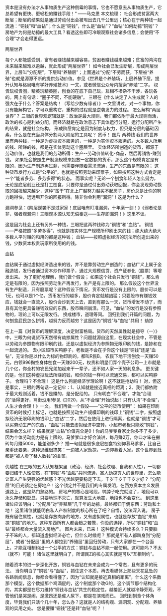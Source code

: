 资本是没有办法才从事物质生产这种倒霉的事情，它也不愿意去从事物质生产，它总希望有更快、更轻松的赚钱手段！”
——马克思 
本文梳理：
社会形成贫富两大断层；断层的结果就是通过劳动付出会被甩出去几千公里远；核心在于两种钱一起流通：“铜钱”和“血钻”；什么是“铜钱”，什么是“血钻”？“血钻”如何劫掠“铜钱”？房地产为何是劫掠的最大工具？看透这些即可冷眼观察社会诸多信息；会使用“不合理”才会走得更远。

两层世界


每个人都能感受到，富有者赚钱越来越容易，贫困者赚钱越来越难；贫富的鸿沟在未来越来越难以逾越，就此形成“两层世界”！ 如今社会已发生断层，形成两层世界，上层叫“分配层”，下层叫“养殖层”；上面通过“分配”不劳而获，下层被“养殖”也就是源源不断的提供劳动价值。参见《世界是个养殖场，上层养殖下层，提升认知与格局唯有学好养殖技术》一文，或者微信公众号内搜索“养殖”二字。 权贵玩权贵圈，精英玩精英圈，刨食的在底下自己玩，互相不掺杂不干涉，各玩各的。网上有句话：“圈子不同，不能硬融”。 三眼在《什么决定了人生成就？人的强大在于什么？答案是结构！（写给少数有缘者）》一文里讲过，对一个事物，你只有能解构它，才可以重构它，重构的过程就是逆袭发力的过程。 怎么解构“两层世界”？ 三眼的世界观逻辑就是：政治是最大规则，我们都依附于最大规则而活，政治的核心是利益分配，而经济就是在政治意志下具体运行分配，运行分配所产生的结果，就是社会结构。 形成阶层肯定是因为制度与权力，但只是分层的基础因素，什么是在充当具体分割两大阶层的工具呢？ 货币！
图片 两种钱 
我们的世界里有两种钱，一种是为虚拟资本服务的，一种是为实体资本服务的。大多数人所用的钱、所赚的钱，都是在实体劳动这个圈层里。 实体经济所创造的货币，都源于劳动价值，也就是我们的劳动所得：生产--劳动价值转化-商品，然后再销售-赚到钱。 如果社会按照生产制造规模来投放一定数额的货币，那么这个规模肯定是有限的，因为生产制造再过剩，也需要伴随着需求流通，生产的东西是有限的； 这种货币发行方式是“公平的”，也就是按照劳动来印票子，如果按照这种方式肯定是一个“能者多劳、多劳多得”的状态。 而事实呢？无论一个刨食年轻人怎么努力，无论是底层创业还是打工刨食，只要你是通过付出劳动获取回报，你会发现劳动换取的回报越来越少，这种“蛮干”在北上广越努力越买不起房子，房价总是比你的努力跑得快，远远甩开你的回报所得。除非你会利用“漏洞”！这是为什么？ 

漏洞参见：《阶层逆袭不是过家家！底层唯有盯准漏洞，十年磨一剑！》《弱者论是非，强者观漏洞！三眼观本源认知无偿奉送——生存即漏洞！》这里不谈。


这是因为社会上还有另外一种钱，三眼把这两种钱称为“铜钱”和“血钻”。 铜钱——严格按照“多劳多得”，也就是按实体生产规模所印刷出来的钱；绝大绝大绝大多数人平时赚的和用的都是这种钱； 血钻——按照虚拟经济的玩法所创造出来的钱，少数资本权贵玩家所使用的的钱。  




血钻
 
血钻属于通过虚拟经济造出来的钱，并不是靠劳动生产创造的；血钻广义上属于金融造钱，发行者通过资本炒作印票子，通过大规模信贷、资产证券化（股票）等增发出来。 为了更好地理解，我们做个假设； 如果这个社会只发行“铜钱”，那么肯定是有限的，因为按照劳动生产再发行，生产是有上限的。 那么假设这个世界没有生产制造，只有股票呢？这种假设下情况，货币发行是没有上限的，股价可以是1元，也可以是1个亿，货币发行的越多，股价肯定就越凶猛；只要股市有赚钱效应，钱就会一直流入，股价会炒到天上去，直到有那么一天，货币增发不动了，而且有其他更具备赚钱效应的东西，股市瞬间崩溃。可见，“血钻”的发行是没有参照物的，理论上可以无限发行。 换成楼市，道理等同。 回归到我们开篇的问题，为何刨食屁民怎么拼搏，越努力反而越穷？这是因为“铜钱”与“血钻”共用！
 劫掠

在上一篇《对货币的理解深度，决定财富格局。货币的天然属性就是掠夺（一）》中，三眼为何说货币天然带有劫掠属性？问题就源自这里，在现实社会中，不管是以劳动为参照物有限印刷的钱，还是以虚拟经济为参照物无限印刷的钱，是掺和在一起流通的。 去小区超市买鸭脖子，老板是不会在乎你这个钱是“铜钱”还是“血钻”，无论你是以什么为标的物印刷的，都叫R民B。 农民下地干活刨食一天赚50元，白领996掏空身体刨食一天赚200元，权贵和明星们弄个壳子公司一上市就是几个亿，你全村的农民兄弟加起来干一辈子，还不如人家一天的利息多。 更关键的是，他们这种虚拟玩法所赚的钱，和你的钱一样可以流通交易，都可以买鸭脖子。 合理吗？不合理！ 这是什么狗屁经济学理论啊！这不就是抢劫吗！
对，但这是事实，三眼的两句话一定记牢：1、认知就是接近真相的距离；2、我们都依附于最大规则活着，钱不是赚的，是分配给的。 只有明白“不合理”，才能“合理的”活得更好，骂街没用!参见《2020，从“不合理”开始说起！只有认清“不合理”，人生才会合理！》一文。 我们再做一个假设——“公平的货币使用”： 如果在印刷货币的时候打上标记，也就是按照劳动生产规模印刷的钱印上“铜钱”二字，按照虚拟经济无限印刷的钱印上“血钻”二字，然后在使用上进行隔离，也就是“铜钱”才可以买劳动生产的东西，“血钻”只能去虚拟经济中空转，小超市老板只能收“铜钱”，结果会怎么样？ 结果就是“血钻”价值完全是0！你的马爹爹身家比你多不了多少，因为个体劳动能力是有上限的，马爹爹口才好会演讲，每月赚2万，你口才笨在搬砖每月赚5000，能差别多少？ 插一句就是很多底层刨食特别仰慕马爹爹，比自己亲爹还要亲，这种思维很搞笑：一边被人家劫掠，一边仰慕着人家。这个世界到处都是“被人卖了替人数钱”的韭菜。 


优越性
 在三眼的五大认知框架里（政治、经济、社会纹理、自我和人性），一切都要归结于人性使然，在“铜钱”与“血钻”共同流通，富人劫掠穷人的世界里，怎么能让富人产生更强的优越感？不光优越更要稳定下去，千岁千岁千千岁才好？ “分配层”的目光锁定在房地产！这个锁定并不是我们的专属发明，在西方资本主义发展道路上，这是熟门熟路的。 房地产的核心是地段，鸭脖子吃完就没了，地段可以永久存储和彰显，只要地球不灭亡，就算发生大地震，地段也不会变化。
到这里诸位应该明白：“分配层”对“养殖层”几千年的劫掠，最终都归于俩东西：劳动和土地！ 这里诸位就能明白私人产权制度的核心所在了吧？自悟，没法深入说。 房子既有居住属性，也就是存放肉身的地方，又有虚拟属性，也就是存放“血钻”来劫掠“铜钱”的地方。这种东西所有人都会趋之若鹜，你没的选择，所以“铜钱”和“血钻”最终都会大量流入房地产。  图片未来，已来！ 
这种模式会持续多久？只要脑子不笨的人，都知道虚拟经济必亡，但什么时候呢？ 那就是所有人都跻身到“分配层”，或者“分配层”里的人都拉到“养殖层”里回归劳动，只有大家都在一个台面上，才能互相制约出一个公平的方式：铜钱与血钻不能一起使用。这可能吗？不太（就不）可能！ 诸位这里就明白了，所谓民Z的核心其实就是可以“互相制约”。

随着资本的进一步深化开放，铜钱与血钻在未来会成为一个常态，且有更多的玩法。 
当你明白了“铜钱”与“血钻”，抓住这个本质，再去看媒体上那些天花乱坠的各路新闻信息，你都会看得懂了，因为“认知就是接近真相的距离”，什么这个系数那个模型，这个数据那个鸡滴屁的，这个制度那个改G的，这个调节那个结构化的，其实都是在尽力维持“铜钱与血钻”共生的稳定性，越接近人就越冷静旁观，不管他们是哭是闹，是激昂还是催人尿下，都是在演戏而已。 回归到刨食个体角度，毕竟我们只活个几十年，怎么办？这就是人的结构观、漏洞观、分配观、养殖观的实用之处。 您是要赚“铜钱”还是转“血钻”呢？！

